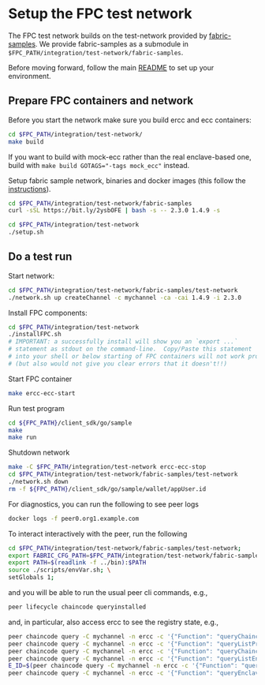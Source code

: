 # Setup the FPC test network

The FPC test network builds on the test-network provided by [fabric-samples](https://github.com/hyperledger/fabric-samples).
We provide fabric-samples as a submodule in `$FPC_PATH/integration/test-network/fabric-samples`.

Before moving forward, follow the main [README](../../README.md) to set up your environment.

## Prepare FPC containers and network

Before you start the network make sure you build ercc and ecc containers:

```bash
cd $FPC_PATH/integration/test-network/
make build
```
If you want to build with mock-ecc rather than the real enclave-based one, build with
`make build GOTAGS="-tags mock_ecc"` instead.

Setup fabric sample network, binaries and docker images (this follow the [instructions](https://hyperledger-fabric.readthedocs.io/en/latest/install.html)).

```bash
cd $FPC_PATH/integration/test-network/fabric-samples
curl -sSL https://bit.ly/2ysbOFE | bash -s -- 2.3.0 1.4.9 -s
```
 
```bash
cd $FPC_PATH/integration/test-network
./setup.sh
```

## Do a test run
Start network:
```bash
cd $FPC_PATH/integration/test-network/fabric-samples/test-network
./network.sh up createChannel -c mychannel -ca -cai 1.4.9 -i 2.3.0
```

Install FPC components:
```bash
cd $FPC_PATH/integration/test-network
./installFPC.sh
# IMPORTANT: a successfully install will show you an `export ...`
# statement as stdout on the command-line.  Copy/Paste this statement
# into your shell or below starting of FPC containers will not work properly
# (but also would not give you clear errors that it doesn't!!)
```

Start FPC container
```bash
make ercc-ecc-start
```

Run test program
```bash
cd ${FPC_PATH}/client_sdk/go/sample
make
make run
```

Shutdown network
```bash
make -C $FPC_PATH/integration/test-network ercc-ecc-stop
cd $FPC_PATH/integration/test-network/fabric-samples/test-network
./network.sh down
rm -f ${FPC_PATH}/client_sdk/go/sample/wallet/appUser.id
```

For diagnostics, you can run the following to see peer logs
```bash
docker logs -f peer0.org1.example.com
```

To interact interactively with the peer, run the following
```bash
cd $FPC_PATH/integration/test-network/fabric-samples/test-network;
export FABRIC_CFG_PATH=$FPC_PATH/integration/test-network/fabric-samples/config
export PATH=$(readlink -f ../bin):$PATH
source ./scripts/envVar.sh; \
setGlobals 1;
```
and you will be able to run the usual peer cli commands, e.g.,
```bash
peer lifecycle chaincode queryinstalled
```
and, in particular, also access ercc to see the registry state, e.g.,
```bash
peer chaincode query -C mychannel -n ercc -c '{"Function": "queryChaincodeEndPoints", "Args" : ["echo"]}'
peer chaincode query -C mychannel -n ercc -c '{"Function": "queryListProvisionedEnclaves", "Args" : ["echo"]}'
peer chaincode query -C mychannel -n ercc -c '{"Function": "queryChaincodeEncryptionKey", "Args" : ["echo"]}'
peer chaincode query -C mychannel -n ercc -c '{"Function": "queryListEnclaveCredentials", "Args" : ["echo"]}'
E_ID=$(peer chaincode query -C mychannel -n ercc -c '{"Function": "queryListProvisionedEnclaves", "Args" : ["echo"]}' 2> /dev/null  | jq -r '.[0]')
peer chaincode query -C mychannel -n ercc -c '{"Function": "queryEnclaveCredentials", "Args" : ["echo", "'${E_ID}'"]}'
```
